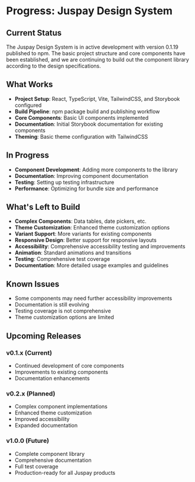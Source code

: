 # Progress: Juspay Design System

## Current Status

The Juspay Design System is in active development with version 0.1.19 published to npm. The basic project structure and core components have been established, and we are continuing to build out the component library according to the design specifications.

## What Works

- **Project Setup**: React, TypeScript, Vite, TailwindCSS, and Storybook configured
- **Build Pipeline**: npm package build and publishing workflow
- **Core Components**: Basic UI components implemented
- **Documentation**: Initial Storybook documentation for existing components
- **Theming**: Basic theme configuration with TailwindCSS

## In Progress

- **Component Development**: Adding more components to the library
- **Documentation**: Improving component documentation
- **Testing**: Setting up testing infrastructure
- **Performance**: Optimizing for bundle size and performance

## What's Left to Build

- **Complex Components**: Data tables, date pickers, etc.
- **Theme Customization**: Enhanced theme customization options
- **Variant Support**: More variants for existing components
- **Responsive Design**: Better support for responsive layouts
- **Accessibility**: Comprehensive accessibility testing and improvements
- **Animation**: Standard animations and transitions
- **Testing**: Comprehensive test coverage
- **Documentation**: More detailed usage examples and guidelines

## Known Issues

- Some components may need further accessibility improvements
- Documentation is still evolving
- Testing coverage is not comprehensive
- Theme customization options are limited

## Upcoming Releases

### v0.1.x (Current)

- Continued development of core components
- Improvements to existing components
- Documentation enhancements

### v0.2.x (Planned)

- Complex component implementations
- Enhanced theme customization
- Improved accessibility
- Expanded documentation

### v1.0.0 (Future)

- Complete component library
- Comprehensive documentation
- Full test coverage
- Production-ready for all Juspay products
